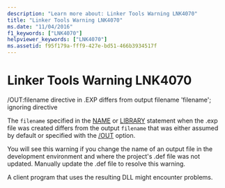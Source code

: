 ```yaml
---
description: "Learn more about: Linker Tools Warning LNK4070"
title: "Linker Tools Warning LNK4070"
ms.date: "11/04/2016"
f1_keywords: ["LNK4070"]
helpviewer_keywords: ["LNK4070"]
ms.assetid: f95f179a-fff9-427e-bd51-466b3934517f
---
```

# Linker Tools Warning LNK4070

/OUT:filename directive in .EXP differs from output filename 'filename'; ignoring directive

The `filename` specified in the [NAME](../../build/reference/name-c-cpp.md) or [LIBRARY](../../build/reference/library.md) statement when the .exp file was created differs from the output `filename` that was either assumed by default or specified with the [/OUT](../../build/reference/out-output-file-name.md) option.

You will see this warning if you change the name of an output file in the development environment and where the project's .def file was not updated. Manually update the .def file to resolve this warning.

A client program that uses the resulting DLL might encounter problems.
